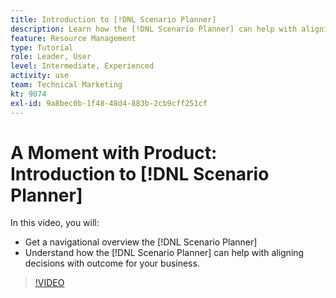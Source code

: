 ```yaml
---
title: Introduction to [!DNL Scenario Planner]
description: Learn how the [!DNL Scenario Planner] can help with aligning decisions with outcome for your business. Learn how to navigate [!DNL Scenario Planner].
feature: Resource Management
type: Tutorial
role: Leader, User
level: Intermediate, Experienced
activity: use
team: Technical Marketing
kt: 9074
exl-id: 9a8bec0b-1f48-48d4-883b-2cb9cff251cf
---
```

# A Moment with Product: Introduction to [!DNL Scenario Planner]

In this video, you will:

* Get a navigational overview the [!DNL Scenario Planner] 
* Understand how the [!DNL Scenario Planner] can help with aligning decisions with outcome for your business. 

>[!VIDEO](https://video.tv.adobe.com/v/335316/?quality=12)

